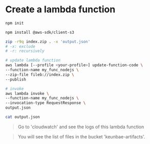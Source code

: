 # Create a lambda function

```sh
npm init

npm install @aws-sdk/client-s3

zip -r9q index.zip . -x 'output.json'
# -x: exclude
# -r: recursively

# update lambda function
aws lambda [--profile <your-profile>] update-function-code \
--function-name my_func_nodejs \
--zip-file fileb://index.zip \
--publish

# invoke
aws lambda invoke \
--function-name my_func_nodejs \
--invocation-type RequestResponse \
output.json

cat output.json
```

> Go to 'cloudwatch' and see the logs of this lambda function

> You will see the list of files in the bucket 'keunbae-artifacts'.
